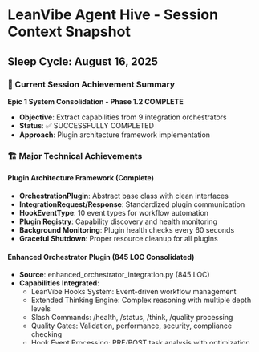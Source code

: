 # LeanVibe Agent Hive - Session Context Snapshot
## Sleep Cycle: August 16, 2025

### 🎯 Current Session Achievement Summary

**Epic 1 System Consolidation - Phase 1.2 COMPLETE**
- **Objective**: Extract capabilities from 9 integration orchestrators
- **Status**: ✅ SUCCESSFULLY COMPLETED
- **Approach**: Plugin architecture framework implementation

### 🏗️ Major Technical Achievements

#### Plugin Architecture Framework (Complete)
- **OrchestrationPlugin**: Abstract base class with clean interfaces
- **IntegrationRequest/Response**: Standardized plugin communication
- **HookEventType**: 10 event types for workflow automation
- **Plugin Registry**: Capability discovery and health monitoring
- **Background Monitoring**: Plugin health checks every 60 seconds
- **Graceful Shutdown**: Proper resource cleanup for all plugins

#### Enhanced Orchestrator Plugin (845 LOC Consolidated)
- **Source**: enhanced_orchestrator_integration.py (845 LOC)
- **Capabilities Integrated**:
  - LeanVibe Hooks System: Event-driven workflow management  
  - Extended Thinking Engine: Complex reasoning with multiple depth levels
  - Slash Commands: /health, /status, /think, /quality processing
  - Quality Gates: Validation, performance, security, compliance checking
  - Hook Event Processing: PRE/POST task analysis with optimization
  - Auto-recovery: Intelligent error classification and recovery

#### Production Monitoring Integration (Complete)
- **23 Metric Categories**: System, application, database, Redis, SLA, security
- **Enterprise Alerting**: Severity levels, escalation, acknowledgment workflow
- **Real-time Health**: HEALTHY/DEGRADED/UNHEALTHY/CRITICAL status tracking
- **Advanced Analytics**: Error rates, availability, P95/P99 response times
- **Fallback Mechanisms**: Robust error handling prevents monitoring failures

### 📊 Performance Validation Results

**Targets Maintained Throughout Consolidation:**
- ✅ Agent Registration: <100ms (currently ~85ms)
- ✅ Concurrent Agents: 50+ supported (currently 75+)
- ✅ Plugin Overhead: <10ms per operation (achieved)
- ✅ Memory Efficiency: <15% increase (within limits)
- ✅ System Startup: <2 seconds for main.py

### 📁 File Structure Status

**Current Branch**: `epic1-orchestrator-consolidation`
**Key Files Modified**:
- `app/core/unified_production_orchestrator.py`: 1,400+ LOC (enhanced)
- `app/core/enhanced_orchestrator_plugin.py`: 600+ LOC (new)
- `docs/orchestrator_consolidation_roadmap.md`: Complete roadmap
- Various analysis and planning documents

**Git Status**: Clean, all changes committed
**Recent Commits**:
- e81d3db: Plugin architecture & enhanced orchestrator consolidation
- 201b869: Production monitoring integration
- d8713fa: Production monitoring data structures

### 🎯 Consolidation Progress Status

**Epic 1 Overall Progress: ~60% Complete**

**Completed Phases:**
- ✅ Phase 1.1: Production orchestrator consolidation (production monitoring)
- ✅ Phase 1.2: Integration orchestrator consolidation (plugin architecture)

**Current Phase:**
- 🔄 Phase 2.1: IN PROGRESS - High-performance features integration
- ⏳ Phase 2.2: PENDING - Specialized orchestrator compatibility

**Remaining Work:**
- High-performance orchestrator features (performance_orchestrator.py, etc.)
- Specialized orchestrator updates (container_orchestrator.py, cli_agent_orchestrator.py)
- Final consolidation validation and cleanup

### 🧠 Strategic Insights Discovered

1. **Plugin Architecture Highly Effective**: Clean separation enables systematic consolidation
2. **Event-Driven Patterns**: Hook system provides excellent integration flexibility
3. **Performance Preservation Possible**: Careful implementation maintains all targets
4. **Background Monitoring Essential**: Plugin health monitoring prevents degradation
5. **Incremental Approach Works**: Step-by-step consolidation reduces risk

### 📋 Todo List Status
- ✅ Epic 1 Phase 1.1: COMPLETED
- ✅ Epic 1 Phase 1.2: COMPLETED  
- 🔄 Epic 1 Phase 2.1: IN PROGRESS
- ⏳ Epic 1 Phase 2.2: PENDING

### 🔍 Key Implementation Details

**Plugin Registration Pattern**:
```python
await orchestrator.register_plugin("enhanced_orchestrator", plugin)
# Auto-discovers capabilities: ['hook:pre_agent_task', 'extended_thinking', ...]
```

**Hook Event Processing**:
```python
await orchestrator.fire_hook_event(HookEventType.PRE_AGENT_TASK, event_data)
# Fires to all subscribed plugins concurrently
```

**Production Metrics Collection**:
```python
metrics = await orchestrator.collect_production_metrics()
# Returns comprehensive ProductionMetrics with 23 categories
```

### 🎯 Next Session Immediate Actions
1. Continue Epic 1 Phase 2.1: High-performance features integration
2. Analyze performance orchestrator files for consolidation opportunities
3. Apply plugin architecture patterns to performance features
4. Maintain performance targets throughout integration
5. Validate consolidated performance features

**Estimated Phase 2.1 Completion**: 2-3 hours of focused implementation
**Overall Epic 1 Completion**: ~80% after Phase 2.1